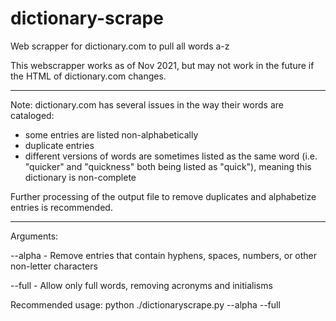 # dictionary-scrape
Web scrapper for dictionary.com to pull all words a-z

This webscrapper works as of Nov 2021, but may not work in the future if the HTML of dictionary.com changes.

*****************
Note: dictionary.com has several issues in the way their words are cataloged:
- some entries are listed non-alphabetically
- duplicate entries
- different versions of words are sometimes listed as the same word (i.e. "quicker" and "quickness" both being listed as "quick"), meaning this dictionary is non-complete

Further processing of the output file to remove duplicates and alphabetize entries is recommended.
*****************

Arguments:

--alpha        - Remove entries that contain hyphens, spaces, numbers, or other non-letter characters

--full         - Allow only full words, removing acronyms and initialisms


Recommended usage: python ./dictionaryscrape.py --alpha --full
